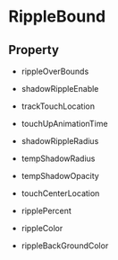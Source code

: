 # RippleBound #



## Property ##

* rippleOverBounds 

* shadowRippleEnable

* trackTouchLocation

* touchUpAnimationTime

* shadowRippleRadius

* tempShadowRadius

* tempShadowOpacity

* touchCenterLocation

* ripplePercent

* rippleColor

* rippleBackGroundColor
